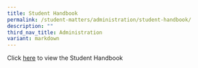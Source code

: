 ```yaml
---
title: Student Handbook
permalink: /student-matters/administration/student-handbook/
description: ""
third_nav_title: Administration
variant: markdown
---
```

Click [here](https://online.fliphtml5.com/xevlk/snzt/) to view the Student Handbook